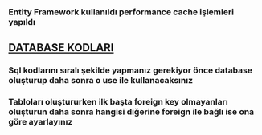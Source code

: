  ### Entity Framework kullanıldı performance cache işlemleri yapıldı 
 
 ## [DATABASE KODLARI](https://gist.github.com/yusuffenes/b438177a3006e1127434ce09af6fb1b7)

 ### Sql kodlarını sıralı şekilde yapmanız gerekiyor önce database oluşturup daha sonra o use ile kullanacaksınız 
 ### Tabloları oluştururken ilk başta foreign key olmayanları oluşturun daha sonra hangisi diğerine foreign ile bağlı ise ona göre ayarlayınız

